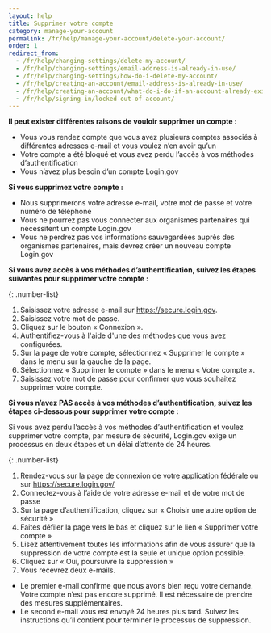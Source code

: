 ```yaml
---
layout: help
title: Supprimer votre compte
category: manage-your-account
permalink: /fr/help/manage-your-account/delete-your-account/
order: 1
redirect_from:
  - /fr/help/changing-settings/delete-my-account/
  - /fr/help/changing-settings/email-address-is-already-in-use/
  - /fr/help/changing-settings/how-do-i-delete-my-account/
  - /fr/help/creating-an-account/email-address-is-already-in-use/
  - /fr/help/creating-an-account/what-do-i-do-if-an-account-already-exists-under-my-email-address/
  - /fr/help/signing-in/locked-out-of-account/
---
```

**Il peut exister différentes raisons de vouloir supprimer un compte :**

* Vous vous rendez compte que vous avez plusieurs comptes associés à différentes adresses e-mail et vous voulez n’en avoir qu’un
* Votre compte a été bloqué et vous avez perdu l’accès à vos méthodes d’authentification
* Vous n’avez plus besoin d’un compte Login.gov

**Si vous supprimez votre compte :**

* Nous supprimerons votre adresse e-mail, votre mot de passe et votre numéro de téléphone
* Vous ne pourrez pas vous connecter aux organismes partenaires qui nécessitent un compte Login.gov
* Vous ne perdrez pas vos informations sauvegardées auprès des organismes partenaires, mais devrez créer un nouveau compte Login.gov

**Si vous avez accès à vos méthodes d’authentification, suivez les étapes suivantes pour supprimer votre compte :**

{: .number-list}

1. Saisissez votre adresse e-mail sur <https://secure.login.gov>.
2. Saisissez votre mot de passe.
3. Cliquez sur le bouton « Connexion ».
4. Authentifiez-vous à l'aide d'une des méthodes que vous avez configurées.
5. Sur la page de votre compte, sélectionnez « Supprimer le compte » dans le menu sur la gauche de la page.
6. Sélectionnez « Supprimer le compte » dans le menu « Votre compte ».
7. Saisissez votre mot de passe pour confirmer que vous souhaitez supprimer votre compte.

**Si vous n’avez PAS accès à vos méthodes d’authentification, suivez les étapes ci-dessous pour supprimer votre compte :**

Si vous avez perdu l’accès à vos méthodes d’authentification et voulez supprimer votre compte, par mesure de sécurité, Login.gov exige un processus en deux étapes et un délai d’attente de 24 heures.

{: .number-list}
1. Rendez-vous sur la page de connexion de votre application fédérale ou sur <https://secure.login.gov/>
2. Connectez-vous à l’aide de votre adresse e-mail et de votre mot de passe
3. Sur la page d’authentification, cliquez sur « Choisir une autre option de sécurité »
4. Faites défiler la page vers le bas et cliquez sur le lien « Supprimer votre compte »
5. Lisez attentivement toutes les informations afin de vous assurer que la suppression de votre compte est la seule et unique option possible.
6. Cliquez sur « Oui, poursuivre la suppression »
7. Vous recevrez deux e-mails.

* Le premier e-mail confirme que nous avons bien reçu votre demande. Votre compte n’est pas encore supprimé. Il est nécessaire de prendre des mesures supplémentaires.
* Le second e-mail vous est envoyé 24 heures plus tard. Suivez les instructions qu’il contient pour terminer le processus de suppression.
